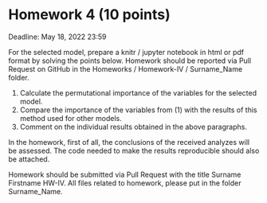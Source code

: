 # Homework 4 (10 points)
Deadline: May 18, 2022 23:59

For the selected model, prepare a knitr / jupyter notebook in html or pdf format by solving the points below. Homework should be reported via Pull Request on GitHub in the Homeworks / Homework-IV / Surname_Name folder.

1. Calculate the permutational importance of the variables for the selected model.
2. Compare the importance of the variables from (1) with the results of this method used for other models.
3. Comment on the individual results obtained in the above paragraphs.

In the homework, first of all, the conclusions of the received analyzes will be assessed. The code needed to make the results reproducible should also be attached.

Homework should be submitted via Pull Request with the title Surname Firstname HW-IV. All files related to homework, please put in the folder Surname_Name.
